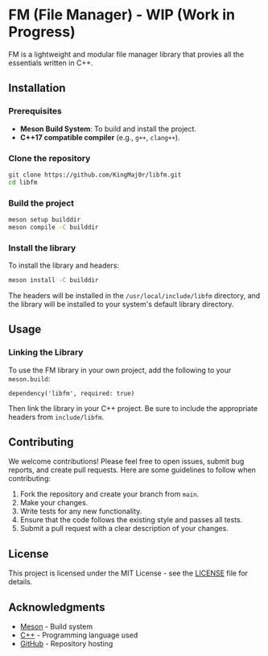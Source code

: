 
# FM (File Manager) - WIP (Work in Progress)

FM is a lightweight and modular file manager library that provies all the essentials written in C++.

## Installation

### Prerequisites

- **Meson Build System**: To build and install the project.
- **C++17 compatible compiler** (e.g., `g++`, `clang++`).

### Clone the repository

```bash
git clone https://github.com/KingMaj0r/libfm.git
cd libfm
```

### Build the project

```bash
meson setup builddir
meson compile -C builddir
```

### Install the library

To install the library and headers:

```bash
meson install -C builddir
```

The headers will be installed in the `/usr/local/include/libfm` directory, and the library will be installed to your system's default library directory.

## Usage

### Linking the Library

To use the FM library in your own project, add the following to your `meson.build`:

```meson
dependency('libfm', required: true)
```

Then link the library in your C++ project. Be sure to include the appropriate headers from `include/libfm`.

## Contributing

We welcome contributions! Please feel free to open issues, submit bug reports, and create pull requests. Here are some guidelines to follow when contributing:

1. Fork the repository and create your branch from `main`.
2. Make your changes.
3. Write tests for any new functionality.
4. Ensure that the code follows the existing style and passes all tests.
5. Submit a pull request with a clear description of your changes.

## License

This project is licensed under the MIT License - see the [LICENSE](LICENSE) file for details.

## Acknowledgments

- [Meson](https://mesonbuild.com) - Build system
- [C++](https://isocpp.org) - Programming language used
- [GitHub](https://github.com) - Repository hosting

